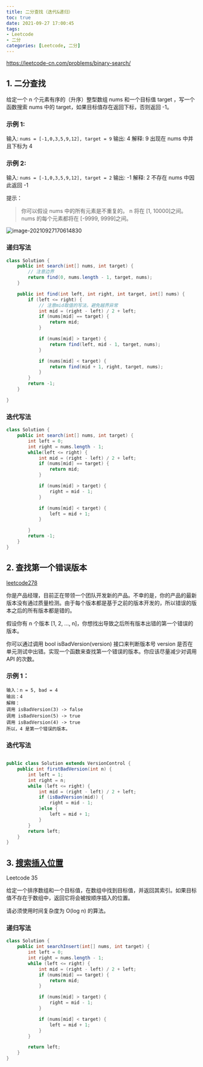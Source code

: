 ```yaml
---
title: 二分查找（迭代&递归）
toc: true
date: 2021-09-27 17:00:45
tags:
- Leetcode
- 二分
categories: [Leetcode, 二分]
---
```


https://leetcode-cn.com/problems/binary-search/

## 1. 二分查找

给定一个 n 个元素有序的（升序）整型数组 nums 和一个目标值 target  ，写一个函数搜索 nums 中的 target，如果目标值存在返回下标，否则返回 -1。

### 示例 1:

输入: `nums = [-1,0,3,5,9,12], target = 9`
输出: 4
解释: 9 出现在 nums 中并且下标为 4

### 示例 2:

输入: `nums = [-1,0,3,5,9,12], target = 2`
输出: -1
解释: 2 不存在 nums 中因此返回 -1


提示：

> 你可以假设 nums 中的所有元素是不重复的。
> n 将在 [1, 10000]之间。
> nums 的每个元素都将在 [-9999, 9999]之间。

![image-20210927170614830](https://xcu-oss.oss-cn-beijing.aliyuncs.com/image/gao/image-20210927170614830.png)

### 递归写法

```java
class Solution {
    public int search(int[] nums, int target) {
      	// 注意边界
        return find(0, nums.length - 1, target, nums);
    }

    public int find(int left, int right, int target, int[] nums) {
        if (left <= right) {
          	// 注意mid取值的写法，避免越界异常
            int mid = (right - left) / 2 + left;
            if (nums[mid] == target) {
                return mid;
            }

            if (nums[mid] > target) {
                return find(left, mid - 1, target, nums);
            }

            if (nums[mid] < target) {
                return find(mid + 1, right, target, nums);
            }
        }
        return -1;
    }

}
```



### 迭代写法

```java
class Solution {
    public int search(int[] nums, int target) {
        int left = 0;
        int right = nums.length - 1;
        while(left <= right) {
            int mid = (right - left) / 2 + left;
            if (nums[mid] == target) {
                return mid;
            }

            if (nums[mid] > target) {
                right = mid - 1;
            }

            if (nums[mid] < target) {
                left = mid + 1;
            }

        }
        return -1;
    }
}
```





## 2. 查找第一个错误版本

[leetcode278]( https://leetcode-cn.com/problems/first-bad-version/)

你是产品经理，目前正在带领一个团队开发新的产品。不幸的是，你的产品的最新版本没有通过质量检测。由于每个版本都是基于之前的版本开发的，所以错误的版本之后的所有版本都是错的。

假设你有 n 个版本 [1, 2, ..., n]，你想找出导致之后所有版本出错的第一个错误的版本。

你可以通过调用 bool isBadVersion(version) 接口来判断版本号 version 是否在单元测试中出错。实现一个函数来查找第一个错误的版本。你应该尽量减少对调用 API 的次数。

### 示例 1：

```
输入：n = 5, bad = 4
输出：4
解释：
调用 isBadVersion(3) -> false 
调用 isBadVersion(5) -> true 
调用 isBadVersion(4) -> true
所以，4 是第一个错误的版本。
```

### 迭代写法

```java

public class Solution extends VersionControl {
    public int firstBadVersion(int n) {
        int left = 1;
        int right = n;
        while (left <= right) {
            int mid = (right - left) / 2 + left;
            if (isBadVersion(mid)) {
                right = mid - 1;
            }else {
                left = mid + 1;
            }
        }
        return left;
    }
}
```





## 3. [搜索插入位置](https://leetcode-cn.com/problems/search-insert-position/)

Leetcode 35

给定一个排序数组和一个目标值，在数组中找到目标值，并返回其索引。如果目标值不存在于数组中，返回它将会被按顺序插入的位置。

请必须使用时间复杂度为 O(log n) 的算法。

### 递归写法

```java
class Solution {
    public int searchInsert(int[] nums, int target) {
        int left = 0;
        int right = nums.length - 1;
        while (left <= right) {
            int mid = (right - left) / 2 + left;
            if (nums[mid] == target) {
                return mid;
            }

            if (nums[mid] > target) {
                right = mid - 1;
            }

            if (nums[mid] < target) {
                left = mid + 1;
            }
        }

        return left;
    }
}
```

